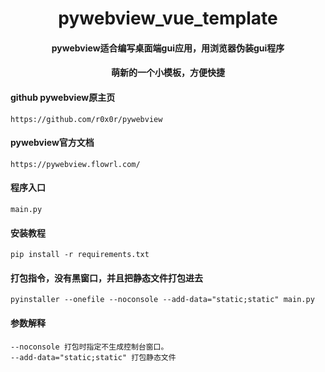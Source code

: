 
<div align="center">
    <h1>pywebview_vue_template</h1>
    <h4>pywebview适合编写桌面端gui应用，用浏览器伪装gui程序</h4>
    <h4>萌新的一个小模板，方便快捷</h4>
</div>

#### github pywebview原主页
    https://github.com/r0x0r/pywebview
#### pywebview官方文档
    https://pywebview.flowrl.com/
#### 程序入口
    main.py
#### 安装教程
    pip install -r requirements.txt
#### 打包指令，没有黑窗口，并且把静态文件打包进去
    pyinstaller --onefile --noconsole --add-data="static;static" main.py
#### 参数解释 
    --noconsole 打包时指定不生成控制台窗口。
    --add-data="static;static" 打包静态文件
